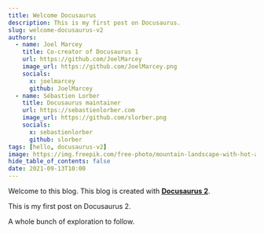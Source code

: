 ```yaml
---
title: Welcome Docusaurus
description: This is my first post on Docusaurus.
slug: welcome-docusaurus-v2
authors:
  - name: Joel Marcey
    title: Co-creator of Docusaurus 1
    url: https://github.com/JoelMarcey
    image_url: https://github.com/JoelMarcey.png
    socials:
      x: joelmarcey
      github: JoelMarcey
  - name: Sébastien Lorber
    title: Docusaurus maintainer
    url: https://sebastienlorber.com
    image_url: https://github.com/slorber.png
    socials:
      x: sebastienlorber
      github: slorber
tags: [hello, docusaurus-v2]
image: https://img.freepik.com/free-photo/mountain-landscape-with-hot-air-balloon-dawn-generative-ai_188544-8142.jpg
hide_table_of_contents: false
date: 2021-09-13T10:00
---
```


Welcome to this blog. This blog is created with [**Docusaurus 2**](https://docusaurus.io/).

<!-- truncate -->

This is my first post on Docusaurus 2.

A whole bunch of exploration to follow.
